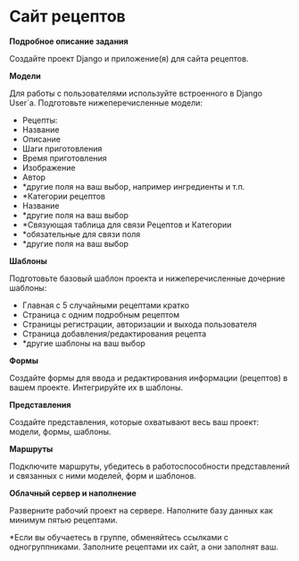 # Сайт рецептов

**Подробное описание задания**

Создайте проект Django и приложение(я) для сайта рецептов.

**Модели**

Для работы с пользователями используйте встроенного в Django User`a. Подготовьте нижеперечисленные модели:

- Рецепты:
- Название
- Описание
- Шаги приготовления
- Время приготовления
- Изображение
- Автор
- \*другие поля на ваш выбор, например ингредиенты и т.п.
- \*Категории рецептов
- Название
- \*другие поля на ваш выбор
- \*Связующая таблица для связи Рецептов и Категории
- \*обязательные для связи поля
- \*другие поля на ваш выбор

**Шаблоны**

Подготовьте базовый шаблон проекта и нижеперечисленные дочерние шаблоны:

- Главная с 5 случайными рецептами кратко
- Страница с одним подробным рецептом
- Страницы регистрации, авторизации и выхода пользователя
- Страница добавления/редактирования рецепта
- \*другие шаблоны на ваш выбор

**Формы**

Создайте формы для ввода и редактирования информации (рецептов) в вашем проекте. Интегрируйте их в шаблоны.

**Представления**

Создайте представления, которые охватывают весь ваш проект: модели, формы, шаблоны.

**Маршруты**

Подключите маршруты, убедитесь в работоспособности представлений и связанных с ними моделей, форм и шаблонов.

**Облачный сервер и наполнение**

Разверните рабочий проект на сервере. Наполните базу данных как минимум пятью рецептами.

\*Если вы обучаетесь в группе, обменяйтесь ссылками с одногруппниками. Заполните рецептами их сайт, а они заполнят ваш.